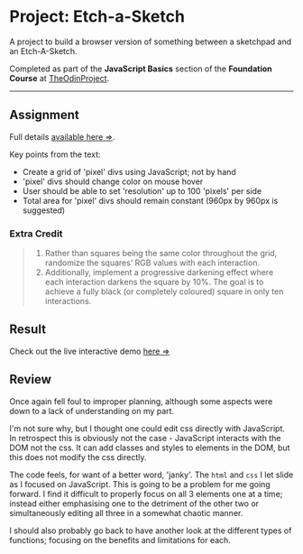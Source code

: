 # Project: Etch-a-Sketch

A project to build a browser version of something between a sketchpad and an Etch-A-Sketch.

Completed as part of the **JavaScript Basics** section of the **Foundation Course** at
[TheOdinProject](https://www.theodinproject.com).

---

## Assignment

Full details [available here &rArr;]([./Initial.md](https://www.theodinproject.com/lessons/foundations-etch-a-sketch)).

Key points from the text:

- Create a grid of 'pixel' divs using JavaScript; not by hand
- 'pixel' divs should change color on mouse hover
- User should be able to set 'resolution' up to 100 'pixels' per side
- Total area for 'pixel' divs should remain constant (960px by 960px is suggested)

### Extra Credit

> 1. Rather than squares being the same color throughout the grid, randomize the squares’ RGB values with each interaction.
> 2. Additionally, implement a progressive darkening effect where each interaction darkens the square by 10%. The goal is to achieve a fully black (or completely coloured) square in only ten interactions.

## Result

Check out the live interactive demo [here &rArr;](https://odinprojectassignmentsbypw80.github.io/javascript-basics_project-etc-a-sketch/)

## Review

Once again fell foul to improper planning, although some aspects were down to a lack of understanding on my part.

I'm not sure why, but I thought one could edit css directly with JavaScript. In retrospect this is obviously not the
case - JavaScript interacts with the DOM not the css. It can add classes and styles to elements in the DOM, but this
does not modify the css directly.

The code feels, for want of a better word, 'janky'. The `html` and `css` I let slide as I focused on JavaScript. This is
going to be a problem for me going forward. I find it difficult to properly focus on all 3 elements one at a time;
instead either emphasising one to the detriment of the other two or simultaneously editing all three in a somewhat
chaotic manner.

I should also probably go back to have another look at the different types of functions; focusing on the benefits and
limitations for each.
